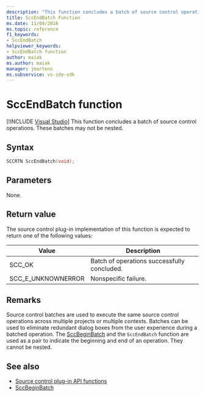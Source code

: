 ```yaml
---
description: "This function concludes a batch of source control operations."
title: SccEndBatch Function
ms.date: 11/04/2016
ms.topic: reference
f1_keywords:
- SccEndBatch
helpviewer_keywords:
- SccEndBatch function
author: maiak
ms.author: maiak
manager: jmartens
ms.subservice: vs-ide-sdk
---
```

# SccEndBatch function

 [!INCLUDE [Visual Studio](~/includes/applies-to-version/vs-windows-only.md)]
This function concludes a batch of source control operations. These batches may not be nested.

## Syntax

```cpp
SCCRTN SccEndBatch(void);
```

## Parameters
 None.

## Return value
 The source control plug-in implementation of this function is expected to return one of the following values:

|Value|Description|
|-----------|-----------------|
|SCC_OK|Batch of operations successfully concluded.|
|SCC_E_UNKNOWNERROR|Nonspecific failure.|

## Remarks
 Source control batches are used to execute the same source control operations across multiple projects or multiple contexts. Batches can be used to eliminate redundant dialog boxes from the user experience during a batched operation. The [SccBeginBatch](../extensibility/sccbeginbatch-function.md) and the `SccEndBatch` function are used as a pair to indicate the beginning and end of an operation. They cannot be nested.

## See also
- [Source control plug-in API functions](../extensibility/source-control-plug-in-api-functions.md)
- [SccBeginBatch](../extensibility/sccbeginbatch-function.md)
